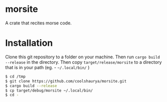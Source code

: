 # morsite 

A crate that recites morse code.

# Installation 

Clone this git repository to a folder on your machine. Then run `cargo build --release` in the directory. Then copy `target/release/morsite` to 
a directory that is in your path (eg. - `~/.local/bin/` )

```sh
$ cd /tmp
$ git clone https://github.com/coolshaurya/morsite.git
$ cargo build --release
$ cp target/debug/morsite ~/.local/bin/
$ cd - 
```
